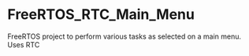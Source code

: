 # FreeRTOS_RTC_Main_Menu
FreeRTOS project to perform various tasks as selected on a main menu. Uses RTC
